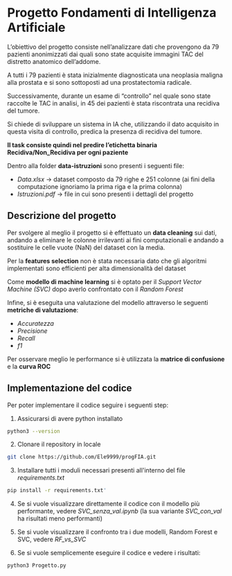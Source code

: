 # Progetto Fondamenti di Intelligenza Artificiale
L’obiettivo del progetto consiste nell’analizzare dati che provengono da 79 pazienti anonimizzati dai quali sono state acquisite immagini TAC del distretto anatomico dell’addome.

A tutti i 79 pazienti è stata inizialmente diagnosticata una neoplasia maligna alla prostata e si sono sottoposti ad una prostatectomia radicale.

Successivamente, durante un esame di “controllo” nel quale sono state raccolte le TAC in analisi, in 45 dei pazienti è stata riscontrata una recidiva del tumore.

Si chiede di sviluppare un sistema in IA che, utilizzando il dato acquisito in questa visita di controllo, predica la presenza di recidiva del tumore.

**Il task consiste quindi nel predire l’etichetta binaria Recidiva/Non_Recidiva per ogni paziente**

Dentro alla folder **data-istruzioni** sono presenti i seguenti file:
* *Data.xlsx* -> dataset composto da 79 righe e 251 colonne (ai fini della computazione ignoriamo la prima riga e la prima colonna)
* *Istruzioni.pdf* -> file in cui sono presenti i dettagli del progetto

## Descrizione del progetto

Per svolgere al meglio il progetto si è effettuato un **data cleaning** sui dati, andando a eliminare le colonne irrilevanti ai fini computazionali e andando a sostituire le celle vuote (NaN) del dataset con la media.

Per la **features selection** non è stata necessaria dato che gli algoritmi implementati sono efficienti per alta dimensionalità del dataset

Come **modello di machine learning** si è optato per il *Support Vector Machine (SVC)* dopo averlo confrontato con il *Random Forest*

Infine, si è eseguita una valutazione del modello attraverso le seguenti **metriche di valutazione**:
* *Accuratezza*
* *Precisione*
* *Recall*
* *f1*

Per osservare meglio le performance si è utilizzata la **matrice di confusione** e la **curva ROC**

## Implementazione del codice

Per poter implementare il codice seguire i seguenti step:

1. Assicurarsi di avere python installato

```bash
python3 --version
```

2. Clonare il repository in locale

```bash
git clone https://github.com/Ele9999/progFIA.git
```

3. Installare tutti i moduli necessari presenti all'interno del file *requirements.txt*

```bash
pip install -r requirements.txt'
```

4. Se si vuole visualizzare direttamente il codice con il modello più performante, vedere *SVC_senza_val.ipynb* (la sua variante *SVC_con_val* ha risultati meno performanti)

5. Se si vuole visualizzare il confronto tra i due modelli, Random Forest e SVC, vedere *RF_vs_SVC*

6. Se si vuole semplicemente eseguire il codice e vedere i risultati:

```bash
python3 Progetto.py
```





